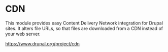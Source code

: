 # CDN

This module provides easy Content Delivery Network integration for Drupal sites. It alters file URLs, so that files are downloaded from a CDN instead of your web server.

https://www.drupal.org/project/cdn